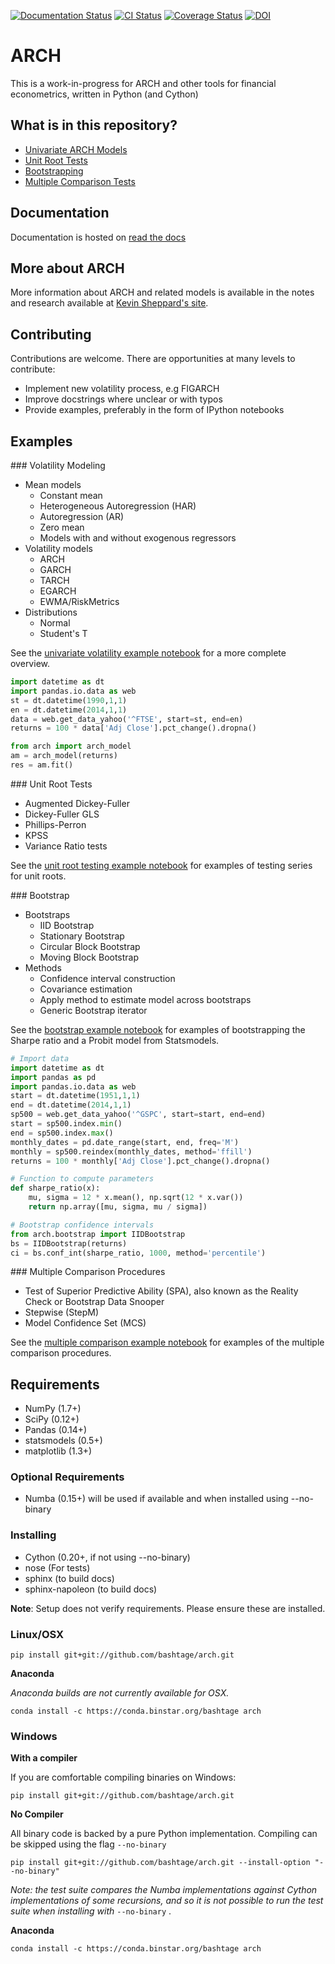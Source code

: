 [![Documentation Status](https://readthedocs.org/projects/arch/badge/?version=latest)](http://arch.readthedocs.org/en/latest/)
[![CI Status](https://travis-ci.org/bashtage/arch.svg?branch=master)](https://travis-ci.org/bashtage/arch)
[![Coverage Status](https://coveralls.io/repos/bashtage/arch/badge.png?branch=master)](https://coveralls.io/r/bashtage/arch?branch=master)
[![DOI](https://zenodo.org/badge/doi/10.5281/zenodo.15681.svg)](http://dx.doi.org/10.5281/zenodo.15681)

# ARCH

This is a work-in-progress for ARCH and other tools for financial econometrics, 
written in Python (and Cython)

## What is in this repository?

* [Univariate ARCH Models](#volatility)
* [Unit Root Tests](#unit-root)
* [Bootstrapping](#bootstrap)
* [Multiple Comparison Tests](#multiple-comparison)

## Documentation
Documentation is hosted on [read the docs](http://arch.readthedocs.org/en/latest/)

## More about ARCH
More information about ARCH and related models is available in the notes and 
research available at [Kevin Sheppard's site](http://www.kevinsheppard.com).

## Contributing

Contributions are welcome.  There are opportunities at many levels to 
contribute:

* Implement new volatility process, e.g FIGARCH
* Improve docstrings where unclear or with typos
* Provide examples, preferably in the form of IPython notebooks

## Examples

<a name="volatility"/>
### Volatility Modeling 

* Mean models
    * Constant mean
    * Heterogeneous Autoregression (HAR)
    * Autoregression (AR)
    * Zero mean
    * Models with and without exogenous regressors
* Volatility models
    * ARCH
    * GARCH
    * TARCH
    * EGARCH
    * EWMA/RiskMetrics
* Distributions
    * Normal
    * Student's T

See the [univariate volatility example notebook](http://nbviewer.ipython.org/github/bashtage/arch/blob/master/examples/univariate_volatility_modeling.ipynb) for a more complete overview.

```python
import datetime as dt
import pandas.io.data as web
st = dt.datetime(1990,1,1)
en = dt.datetime(2014,1,1)
data = web.get_data_yahoo('^FTSE', start=st, end=en)
returns = 100 * data['Adj Close'].pct_change().dropna()

from arch import arch_model
am = arch_model(returns)
res = am.fit()
```

<a name="unit-root"/>
### Unit Root Tests

* Augmented Dickey-Fuller
* Dickey-Fuller GLS
* Phillips-Perron
* KPSS
* Variance Ratio tests

See the [unit root testing example notebook](http://nbviewer.ipython.org/github/bashtage/arch/blob/master/examples/unitroot_examples.ipynb) for examples of testing series for unit roots.

<a name="bootstrap"/>
### Bootstrap

* Bootstraps
    * IID Bootstrap
    * Stationary Bootstrap
    * Circular Block Bootstrap
    * Moving Block Bootstrap
* Methods
    * Confidence interval construction
    * Covariance estimation
    * Apply method to estimate model across bootstraps
    * Generic Bootstrap iterator

See the [bootstrap example notebook](http://nbviewer.ipython.org/github/bashtage/arch/blob/master/examples/bootstrap_examples.ipynb) 
for examples of bootstrapping the Sharpe ratio and a Probit model from 
Statsmodels.


```python
# Import data
import datetime as dt
import pandas as pd
import pandas.io.data as web
start = dt.datetime(1951,1,1)
end = dt.datetime(2014,1,1)
sp500 = web.get_data_yahoo('^GSPC', start=start, end=end)
start = sp500.index.min()
end = sp500.index.max()
monthly_dates = pd.date_range(start, end, freq='M')
monthly = sp500.reindex(monthly_dates, method='ffill')
returns = 100 * monthly['Adj Close'].pct_change().dropna()

# Function to compute parameters
def sharpe_ratio(x):
    mu, sigma = 12 * x.mean(), np.sqrt(12 * x.var())
    return np.array([mu, sigma, mu / sigma])

# Bootstrap confidence intervals
from arch.bootstrap import IIDBootstrap
bs = IIDBootstrap(returns)
ci = bs.conf_int(sharpe_ratio, 1000, method='percentile')    
```

<a name="multiple-comparison"/>
### Multiple Comparison Procedures

* Test of Superior Predictive Ability (SPA), also known as the Reality Check or Bootstrap Data Snooper
* Stepwise (StepM)
* Model Confidence Set (MCS)

See the [multiple comparison example notebook](http://nbviewer.ipython.org/github/bashtage/arch/blob/master/examples/multiple-comparison_examples.ipynb) 
for examples of the multiple comparison procedures.

## Requirements

* NumPy (1.7+)
* SciPy (0.12+)
* Pandas (0.14+)
* statsmodels (0.5+)
* matplotlib (1.3+)

### Optional Requirements

* Numba (0.15+) will be used if available and when installed using --no-binary

### Installing

* Cython (0.20+, if not using --no-binary)
* nose (For tests)
* sphinx (to build docs)
* sphinx-napoleon (to build docs)

**Note**: Setup does not verify requirements.  Please ensure these are installed.

### Linux/OSX

```
pip install git+git://github.com/bashtage/arch.git
```

**Anaconda**

_Anaconda builds are not currently available for OSX._

```
conda install -c https://conda.binstar.org/bashtage arch
```

### Windows

**With a compiler**

If you are comfortable compiling binaries on Windows:

```
pip install git+git://github.com/bashtage/arch.git
```

**No Compiler**

All binary code is backed by a pure Python implementation.  Compiling can be 
skipped using the flag `--no-binary`
 
```
pip install git+git://github.com/bashtage/arch.git --install-option "--no-binary"
```

_Note: the test suite compares the Numba implementations against Cython 
implementations of some recursions, and so it is not possible to run the 
test suite when installing with_ `--no-binary` .

**Anaconda**

```
conda install -c https://conda.binstar.org/bashtage arch
```

